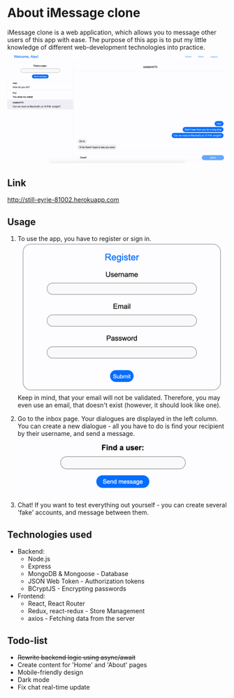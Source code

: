 # About iMessage clone

iMessage clone is a web application, which allows you to message other users of this app with ease. The purpose of this app is to put my little knowledge of different web-development technologies into practice. 
![](https://raw.githubusercontent.com/oceanm7n/iMessage-Clone/master/assets/full.png)

## Link
http://still-eyrie-81002.herokuapp.com

## Usage
1. To use the app, you have to register or sign in.
![](https://raw.githubusercontent.com/oceanm7n/iMessage-Clone/master/assets/register.png)
Keep in mind, that your email will not be validated. Therefore, you may even use an email, that doesn't exist (however, it should look like one).

2. Go to the inbox page. Your dialogues are displayed in the left column. You can create a new dialogue - all you have to do is find your recipient by their username, and send a message.
![](https://raw.githubusercontent.com/oceanm7n/iMessage-Clone/master/assets/find.png)

3. Chat! If you want to test everything out yourself - you can create several 'fake' accounts, and message between them.

## Technologies used

 - Backend:
	 * Node.js
	 * Express
	 * MongoDB & Mongoose - Database
	 * JSON Web Token - Authorization tokens
	 * BCryptJS - Encrypting passwords
- Frontend:
	* React, React Router
	* Redux, react-redux - Store Management
	* axios - Fetching data from the server

## Todo-list
* ~~Rewrite backend logic using async/await~~
* Create content for 'Home' and 'About' pages
* Mobile-friendly design
* Dark mode
* Fix chat real-time update

